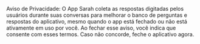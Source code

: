 Aviso de Privacidade: O App Sarah coleta as respostas digitadas pelos usuários durante suas conversas para melhorar o banco de perguntas e respostas do aplicativo, 
mesmo quando o app está fechado ou não está ativamente em uso por você. 
Ao fechar esse aviso, você indica que consente com esses termos. 
Caso não concorde, feche o aplicativo agora.
